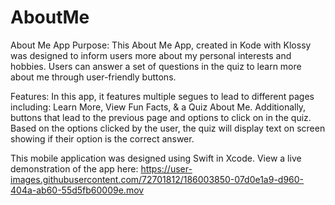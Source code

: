 # AboutMe
About Me App
Purpose: This About Me App, created in Kode with Klossy was designed to inform users more about my personal interests and hobbies. Users can answer a set of questions in the quiz to
learn more about me through user-friendly buttons. 

Features: In this app, it features multiple segues to lead to different pages including: Learn More, View Fun Facts, & a Quiz About Me. Additionally,
buttons that lead to the previous page and options to click on in the quiz. Based on the options clicked by the user, the quiz will display text on screen
showing if their option is the correct answer.

This mobile application was designed using Swift in Xcode. 
View a live demonstration of the app here:
https://user-images.githubusercontent.com/72701812/186003850-07d0e1a9-d960-404a-ab60-55d5fb60009e.mov

